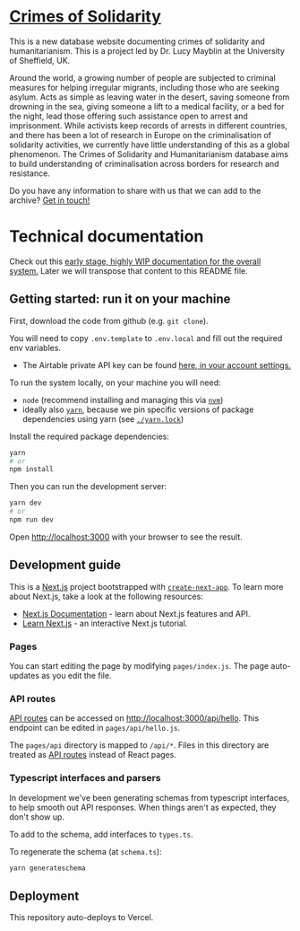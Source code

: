 #  [Crimes of Solidarity](https://www.crimesofsolidarity.org/)

This is a new database website documenting crimes of solidarity and humanitarianism. This is a project led by Dr. Lucy Mayblin at the University of Sheffield, UK.

Around the world, a growing number of people are subjected to criminal measures for helping irregular migrants, including those who are seeking asylum. Acts as simple as leaving water in the desert, saving someone from drowning in the sea, giving someone a lift to a medical facility, or a bed for the night, lead those offering such assistance open to arrest and imprisonment. While activists keep records of arrests in different countries, and there has been a lot of research in Europe on the criminalisation of solidarity activities, we currently have little understanding of this as a global phenomenon. The Crimes of Solidarity and Humanitarianism database aims to build understanding of criminalisation across borders for research and resistance.

Do you have any information to share with us that we can add to the archive? [Get in touch!](mailto:l.mayblin@sheffield.ac.uk)

# Technical documentation

Check out this [early stage, highly WIP documentation for the overall system.](https://www.notion.so/commonknowledge/System-Documentation-9986bf296f5341d0b0f0c1f66b67cd24) Later we will transpose that content to this README file.

## Getting started: run it on your machine

First, download the code from github (e.g. `git clone`).

You will need to copy `.env.template` to `.env.local` and fill out the required env variables.

- The Airtable private API key can be found [here, in your account settings.](https://airtable.com/account)

To run the system locally, on your machine you will need:

- `node` (recommend installing and managing this via [`nvm`](https://github.com/nvm-sh/nvm#installing-and-updating))
- ideally also [`yarn`](https://yarnpkg.com/getting-started/install), because we pin specific versions of package dependencies using yarn (see [`./yarn.lock`]('./yarn.lock'))

Install the required package dependencies:

```bash
yarn
# or
npm install
```

Then you can run the development server:

```bash
yarn dev
# or
npm run dev
```

Open [http://localhost:3000](http://localhost:3000) with your browser to see the result.

## Development guide

This is a [Next.js](https://nextjs.org/) project bootstrapped with [`create-next-app`](https://github.com/vercel/next.js/tree/canary/packages/create-next-app). To learn more about Next.js, take a look at the following resources:

- [Next.js Documentation](https://nextjs.org/docs) - learn about Next.js features and API.
- [Learn Next.js](https://nextjs.org/learn) - an interactive Next.js tutorial.

### Pages

You can start editing the page by modifying `pages/index.js`. The page auto-updates as you edit the file.
### API routes

[API routes](https://nextjs.org/docs/api-routes/introduction) can be accessed on [http://localhost:3000/api/hello](http://localhost:3000/api/hello). This endpoint can be edited in `pages/api/hello.js`.

The `pages/api` directory is mapped to `/api/*`. Files in this directory are treated as [API routes](https://nextjs.org/docs/api-routes/introduction) instead of React pages.

### Typescript interfaces and parsers

In development we've been generating schemas from typescript interfaces, to help smooth out API responses. When things aren't as expected, they don't show up.

To add to the schema, add interfaces to `types.ts`.

To regenerate the schema (at `schema.ts`):

```bash
yarn generateschema
```

## Deployment

This repository auto-deploys to Vercel.
